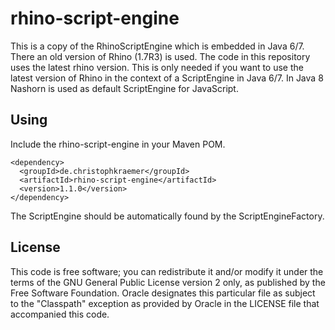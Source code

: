 rhino-script-engine
===================

This is a copy of the RhinoScriptEngine which is embedded in Java 6/7.
There an old version of Rhino (1.7R3) is used. The code in this repository
uses the latest rhino version. This is only needed if you want to use the
latest version of Rhino in the context of a ScriptEngine in Java 6/7. In 
Java 8 Nashorn is used as default ScriptEngine for JavaScript.


Using
-----

Include the rhino-script-engine in your Maven POM.

```
<dependency>
  <groupId>de.christophkraemer</groupId>
  <artifactId>rhino-script-engine</artifactId>
  <version>1.1.0</version>
</dependency>
```

The ScriptEngine should be automatically found by the ScriptEngineFactory.

License
-------

This code is free software; you can redistribute it and/or modify it
under the terms of the GNU General Public License version 2 only, as
published by the Free Software Foundation.  Oracle designates this
particular file as subject to the "Classpath" exception as provided
by Oracle in the LICENSE file that accompanied this code.